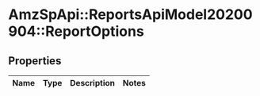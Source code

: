 # AmzSpApi::ReportsApiModel20200904::ReportOptions

## Properties
Name | Type | Description | Notes
------------ | ------------- | ------------- | -------------

